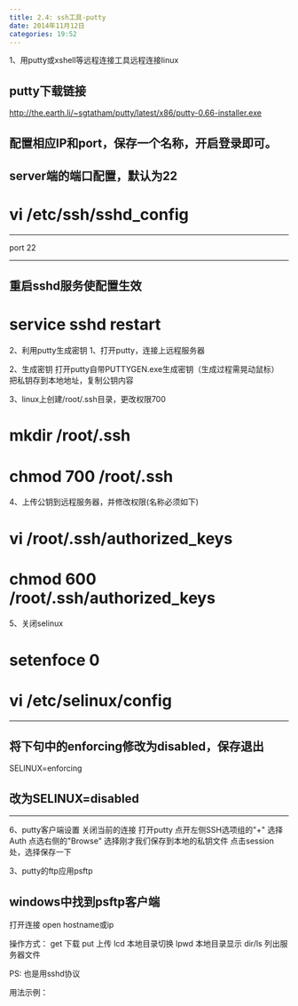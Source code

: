```yaml
---
title: 2.4: ssh工具-putty
date: 2014年11月12日
categories: 19:52
---
```

 
1、用putty或xshell等远程连接工具远程连接linux
## putty下载链接
http://the.earth.li/~sgtatham/putty/latest/x86/putty-0.66-installer.exe 
## 配置相应IP和port，保存一个名称，开启登录即可。

 
## server端的端口配置，默认为22
# vi /etc/ssh/sshd_config 
******************************
port 22
******************************
 
## 重启sshd服务使配置生效
# service sshd restart 
2、利用putty生成密钥
1、打开putty，连接上远程服务器
 
2、生成密钥
打开putty自带PUTTYGEN.exe生成密钥（生成过程需晃动鼠标）
把私钥存到本地地址，复制公钥内容

3、linux上创建/root/.ssh目录，更改权限700
# mkdir /root/.ssh
# chmod 700 /root/.ssh

4、上传公钥到远程服务器，并修改权限(名称必须如下)
# vi /root/.ssh/authorized_keys
# chmod 600 /root/.ssh/authorized_keys
 
5、关闭selinux
# setenfoce 0
# vi /etc/selinux/config
****************************
## 将下句中的enforcing修改为disabled，保存退出
SELINUX=enforcing      
## 改为SELINUX=disabled
*****************************

6、putty客户端设置
关闭当前的连接
打开putty
点开左侧SSH选项组的"+"
选择Auth
点选右侧的"Browse" 选择刚才我们保存到本地的私钥文件
点击session处，选择保存一下 
3、putty的ftp应用psftp
## windows中找到psftp客户端
打开连接
open hostname或ip
 
操作方式：
get 下载
put 上传
lcd 本地目录切换
lpwd 本地目录显示
dir/ls 列出服务器文件
 
PS:
也是用sshd协议
 
用法示例：

 
